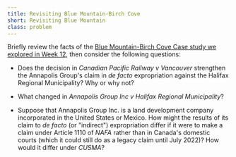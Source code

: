 ```yaml
---
title: Revisiting Blue Mountain-Birch Cove
short: Revisiting Blue Mountain
class: problem
---
```


Briefly review the facts of the [Blue Mountain-Birch Cove Case study we explored in Week 12](../week12/#problem-blue-mountain-birch-cove-lakes), then consider the following questions:

- Does the decision in *Canadian Pacific Railway v Vancouver* strengthen the Annapolis Group's claim in *de facto* expropriation against the Halifax Regional Municipality? Why or why not?

- What changed in *Annapolis Group Inc v Halifax Regional Municipality*? 

- Suppose that Annapolis Group Inc. is a land development company incorporated in the United States or Mexico. How might the results of its claim to *de facto* (or "indirect") expropriation differ if it were to make a claim under Article 1110 of *NAFA* rather than in Canada's domestic courts (which it could still do as a legacy claim until July 2022)? How would it differ under *CUSMA*?  
